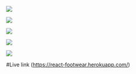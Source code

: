 
![](images/f1.PNG)

![](images/f2.PNG)

![](images/f3.PNG)

![](images/f4.PNG)

![](images/f5.PNG)

#Live link
(https://react-footwear.herokuapp.com/)
